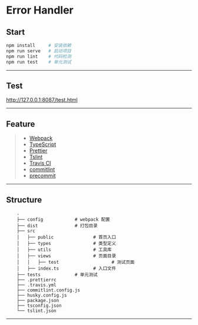 # Error Handler #

## Start ##

```bash
npm install     # 安装依赖
npm run serve   # 启动项目
npm run lint    # 代码检测
npm run test    # 单元测试
```

------------------

## Test ##

<http://127.0.0.1:8087/test.html>

------------------

## Feature ##

>* [Webpack](https://webpack.js.org/)
>* [TypeScript](https://www.typescriptlang.org/)
>* [Prettier](https://prettier.io/)
>* [Tslint](https://palantir.github.io/tslint/)
>* [Travis CI](https://travis-ci.org/)
>* [commitlint](https://commitlint.js.org/)
>* [precommit](https://pre-commit.com/)

------------------

## Structure ##

``` vim
    .
    ├── config            # webpack 配置
    ├── dist              # 打包目录
    ├── src
    │   ├── public               # 首页入口
    │   ├── types                # 类型定义
    │   ├── utils                # 工具库
    │   ├── views                # 页面目录
    │   │   ├── test                    # 测试页面
    │   ├── index.ts             # 入口文件
    ├── tests             # 单元测试
    ├── .prettierrc
    ├── .travis.yml
    ├── commitlint.config.js
    ├── husky.config.js
    ├── package.json
    ├── tsconfig.json
    └── tslint.json
```

------------------
